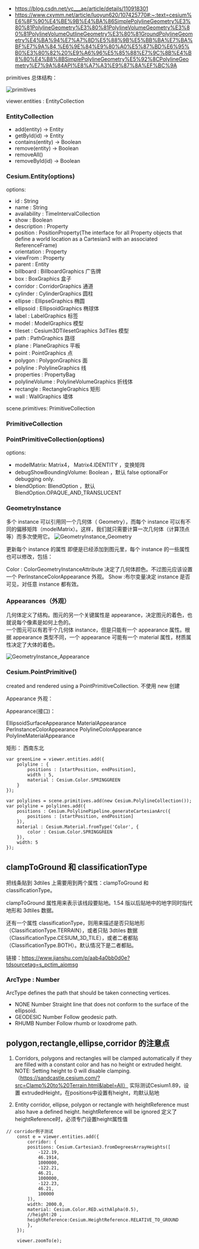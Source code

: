 
- https://blog.csdn.net/vc___ae/article/details/110918301
- https://www.cxymm.net/article/luoyun620/107425770#:~:text=cesium%E6%8F%90%E4%BE%9B%E4%BA%86SimplePolylineGeometry%E3%80%81PolylineGeometry%E3%80%81PolylineVolumeGeometry%E3%80%81PolylineVolumeOutlineGeometry%E3%80%81GroundPolylineGeometry%E4%BA%94%E7%A7%8D%E5%88%9B%E5%BB%BA%E7%BA%BF%E7%9A%84,%E6%9E%84%E9%80%A0%E5%87%BD%E6%95%B0%E3%80%82%20%E9%A6%96%E5%85%88%E7%9C%8B%E4%B8%80%E4%B8%8BSimplePolylineGeometry%E5%92%8CPolylineGeometry%E7%9A%84API%E8%A7%A3%E9%87%8A%EF%BC%9A



primitives 总体结构：

![primitives](./primitives.png)

viewer.entities : EntityCollection

### EntityCollection

- add(entity) → Entity
- getById(id) → Entity
- contains(entity) → Boolean
- remove(entity) → Boolean
- removeAll()
- removeById(id) → Boolean

### Cesium.Entity(options)

options:

- id : String
- name : String
- availability : TimeIntervalCollection
- show : Boolean
- description : Property
- position : PositionProperty(The interface for all Property objects that define a world location as a Cartesian3 with an associated ReferenceFrame)
- orientation : Property
- viewFrom : Property
- parent : Entity
- billboard : BillboardGraphics 广告牌
- box : BoxGraphics 盒子
- corridor : CorridorGraphics 通道
- cylinder : CylinderGraphics 圆柱
- ellipse : EllipseGraphics 椭圆
- ellipsoid : EllipsoidGraphics 椭球体
- label : LabelGraphics 标签
- model : ModelGraphics 模型
- tileset : Cesium3DTilesetGraphics 3dTiles 模型
- path : PathGraphics 路径
- plane : PlaneGraphics 平板
- point : PointGraphics 点
- polygon : PolygonGraphics 面
- polyline : PolylineGraphics 线
- properties : PropertyBag
- polylineVolume : PolylineVolumeGraphics 折线体
- rectangle : RectangleGraphics 矩形
- wall : WallGraphics 墙体

scene.primitives: PrimitiveCollection

### PrimitiveCollection

### PointPrimitiveCollection(options)

options:

- modelMatrix: Matrix4， Matrix4.IDENTITY ，变换矩阵
- debugShowBoundingVolume: Boolean ，默认 false optionalFor debugging only.
- blendOption: BlendOption ，默认 BlendOption.OPAQUE_AND_TRANSLUCENT

### GeometryInstance

多个 instance 可以引用同一个几何体（ Geometry），而每个 instance 可以有不同的偏移矩阵（modelMatrix）。这样，我们就只需要计算一次几何体（计算顶点等）而多次使用它。
![GeometryInstance_Geometry](./GeometryInstance_Geometry.png)

更新每个 instance 的属性
即便是已经添加到图元里，每个 instance 的一些属性也可以修改，包括：

Color : ColorGeometryInstanceAttribute 决定了几何体颜色。不过图元应该设置一个 PerInstanceColorAppearance 外观。
Show :布尔变量决定 instance 是否可见，对任意 instance 都有效。

### Appearances（外观）

几何体定义了结构。图元的另一个关键属性是 appearance，决定图元的着色，也就说每个像素是如何上色的。  
一个图元可以有若干个几何体 instance，但是只能有一个 appearance 属性。根据 appearance 类型不同，一个 appearance 可能有一个 material 属性，材质属性决定了大体的着色。

![GeometryInstance_Appearance](./GeometryInstance_Appearance.png)

### Cesium.PointPrimitive()

created and rendered using a PointPrimitiveCollection. 不使用 new 创建

Appearance 外观：

Appearance(接口)：

EllipsoidSurfaceAppearance
MaterialAppearance
PerInstanceColorAppearance
PolylineColorAppearance
PolylineMaterialAppearance

矩形： 西南东北

```
var greenLine = viewer.entities.add({
    polyline : {
        positions : [startPosition, endPosition],
        width : 5,
        material : Cesium.Color.SPRINGGREEN
    }
});

var polylines = scene.primitives.add(new Cesium.PolylineCollection());
var polyline = polylines.add({
    positions : Cesium.PolylinePipeline.generateCartesianArc({
        positions : [startPosition, endPosition]
    }),
    material : Cesium.Material.fromType('Color', {
        color : Cesium.Color.SPRINGGREEN
    }),
    width: 5
});

```

## clampToGround 和 classificationType

把线条贴到 3dtiles 上需要用到两个属性：clampToGround 和 classificationType。

clampToGround 属性用来表示该线段要贴地。1.54 版以后贴地中的地字同时指代地形和 3dtiles 数据。

还有一个属性 classificationType，则用来描述是否只贴地形（ClassificationType.TERRAIN），或者只贴 3dtiles 数据（ClassificationType.CESIUM_3D_TILE），或者二者都贴（ClassificationType.BOTH）。默认情况下是二者都贴。

链接：https://www.jianshu.com/p/aab4a0bb0d0e?tdsourcetag=s_pctim_aiomsg


### ArcType : Number

ArcType defines the path that should be taken connecting vertices. 

- NONE Number Straight line that does not conform to the surface of the ellipsoid.
- GEODESIC Number Follow geodesic path.
- RHUMB Number Follow rhumb or loxodrome path.


## polygon,rectangle,ellipse,corridor 的注意点

1.  Corridors, polygons and rectangles will be clamped automatically if they are filled with a constant color and
    has no height or extruded height.
    NOTE: Setting height to 0 will disable clamping.（https://sandcastle.cesium.com/?src=Clamp%20to%20Terrain.html&label=All）
    实际测试Cesium1.89，设置 extrudedHeight，在positions中设置有height，均默认贴地

2. Entity corridor, ellipse, polygon or rectangle with heightReference must also have a defined height.  heightReference will be ignored
定义了heightReference时，必须专门设置height属性值

```
// corridor例子测试
    const e = viewer.entities.add({
        corridor: {
        positions: Cesium.Cartesian3.fromDegreesArrayHeights([
            -122.19,
            46.1914,
            1000000,
            -122.21,
            46.21,
            1000000,
            -122.23,
            46.21,
            100000
        ]),
        width: 2000.0,
        material: Cesium.Color.RED.withAlpha(0.5),
        //height:20 ,
        heightReference:Cesium.HeightReference.RELATIVE_TO_GROUND	
        },
    });

    viewer.zoomTo(e);


```

